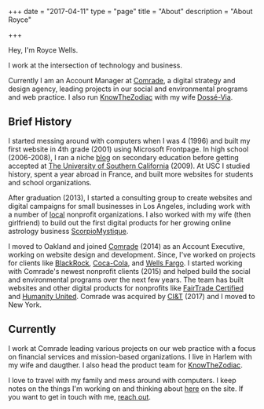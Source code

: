 
+++
date = "2017-04-11"
type = "page"
title = "About"
description = "About Royce"

+++

Hey, I'm Royce Wells. 

I work at the intersection of technology and business. 

Currently I am an Account Manager at [Comrade](http://comradeagency.com), a digital strategy and design agency, leading projects in our social and environmental programs and web practice. I also run [KnowTheZodiac](https://knowthezodiac.com) with my wife [Dossé-Via](http://dossevia.com).

## Brief History

I started messing around with computers when I was 4 (1996) and built my first website in 4th grade (2001) using Microsoft Frontpage. In high school (2006-2008), I ran a niche [blog](http://wellsoneducation.wordpress.com) on secondary education before getting accepted at [The University of Southern California](https://usc.edu) (2009). At USC I studied history, spent a year abroad in France, and built more websites for students and school organizations. 

After graduation (2013), I started a consulting group to create websites and digital campaigns for small businesses in Los Angeles, including work with a number of [local](http://wisereaderstoleaders.org/) nonprofit organizations. I also worked with my wife (then girlfriend) to build out the first digital products for her growing online astrology business [ScorpioMystique](https://scorpiomystique.com). 

I moved to Oakland and joined [Comrade](http://comradeagency.com) (2014) as an Account Executive, working on website design and development. Since, I've worked on projects for clients like [BlackRock](https://blackrock.com), [Coca-Cola](https://us.coca-cola.com/), and [Wells Fargo](https://www.wellsfargo.com/). I started working with Comrade's newest nonprofit clients (2015) and helped build the social and environmental programs over the next few years. The team has built websites and other digital products for nonprofits like [FairTrade Certified](https://fairtradecertified.org) and [Humanity United](https://humanityunited.org). Comrade was acquired by [CI&T](https://us.ciandt.com) (2017) and I moved to New York.

## Currently

I work at Comrade leading various projects on our web practice with a focus on financial services and mission-based organizations. I live in Harlem with my wife and daugther. I also head the product team for [KnowTheZodiac](https://knowthezodiac). 

I love to travel with my family and mess around with computers. I keep notes on the things I'm working on and thinking about [here](/writing/) on the site. If you want to get in touch with me, [reach out](/contact/). 